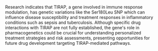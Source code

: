 Research indicates that TIRAP, a gene involved in immune response modulation, has genetic variations like the Ser180Leu SNP which can influence disease susceptibility and treatment responses in inflammatory conditions such as sepsis and tuberculosis. Although specific drug interactions with TIRAP are not fully established, the gene's role in pharmacogenetics could be crucial for understanding personalized treatment strategies and risk assessments, presenting opportunities for future drug development targeting TIRAP-mediated pathways.